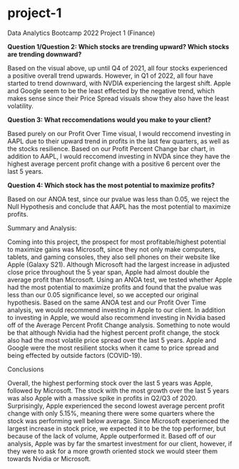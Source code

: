 # project-1
Data Analytics Bootcamp 2022 Project 1 (Finance)

**Question 1/Question 2: Which stocks are trending upward? 
Which stocks are trending downward?**

Based on the visual above, up until Q4 of 2021, all four stocks experienced a
positive overall trend upwards. However, in Q1 of 2022, all four have started to
trend downward, with NVDIA experiencing the largest shift. Apple and Google seem
to be the least effected by the negative trend, which makes sense since their
Price Spread visuals show they also have the least volatility.

**Question 3: What reccomendations would you make to your client?**

Based purely on our Profit Over Time visual, I would reccomend investing in AAPL
due to their upward trend in profits in the last few quarters, as well as the
stocks resilience. Based on our Profit Percent Change bar chart, in addition to
AAPL, I would reccomend investing in NVDA since they have the highest average
percent profit change with a positive 6 percent over the last 5 years.

**Question 4: Which stock has the most potential to maximize profits?**

Based on our ANOA test, since our pvalue was less than 0.05, we reject the Null
Hypothesis and conclude that AAPL has the most potential to maximize profits.

Summary and Analysis:

Coming into this project, the prospect for most profitable/highest potential to
maximize gains was Microsoft, since they not only make computers, tablets, and
gaming consoles, they also sell phones on their website like Apple (Galaxy S21).
Although Microsoft had the largest increase in adjusted close price throughout
the 5 year span, Apple had almost double the average profit than Microsoft. Using
an ANOA test, we tested whether Apple had the most potential to maximize profits
and found that the pvalue was less than our 0.05 significance level, so we
accepted our original hypothesis. Based on the same ANOA test and our Profit Over
Time analysis, we would recommend investing in Apple to our client. In addition
to investing in Apple, we would also recommend investing in Nvidia based off of
the Average Percent Profit Change analysis. Something to note would be that
although Nvidia had the highest percent profit change, the stock also had the
most volatile price spread over the last 5 years. Apple and Google were the most
resilient stocks when it came to price spread and being effected by outside
factors (COVID-19).

Conclusions

Overall, the highest performing stock over the last 5 years was Apple, followed
by Microsoft. The stock with the most growth over the last 5 years was also Apple
with a massive spike in profits in Q2/Q3 of 2020. Surprisingly, Apple experienced 
the second lowest average percent profit change with only 5.15%, meaning there
were some quarters where the stock was performing well below average. Since
Microsoft experienced the largest increase in stock price, we expected it to
be the top performer, but because of the lack of volume, Apple outperformed it.
Based off of our analysis, Apple was by far the smartest investment for our
client, however, if they were to ask for a more growth oriented stock we would
steer them towards Nvidia or Microsoft.
